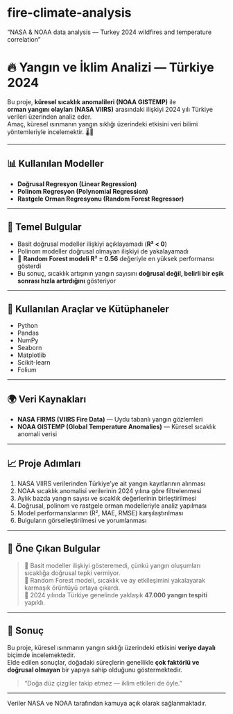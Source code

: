 # fire-climate-analysis
“NASA &amp; NOAA data analysis — Turkey 2024 wildfires and temperature correlation”

# 🔥 Yangın ve İklim Analizi — Türkiye 2024

Bu proje, **küresel sıcaklık anomalileri (NOAA GISTEMP)** ile  
**orman yangını olayları (NASA VIIRS)** arasındaki ilişkiyi 2024 yılı Türkiye verileri üzerinden analiz eder.  
Amaç, küresel ısınmanın yangın sıklığı üzerindeki etkisini veri bilimi yöntemleriyle incelemektir. 🌡️🌳

---

## 📊 Kullanılan Modeller
- **Doğrusal Regresyon (Linear Regression)**
- **Polinom Regresyon (Polynomial Regression)**
- **Rastgele Orman Regresyonu (Random Forest Regressor)**

---

## 🚀 Temel Bulgular
- Basit doğrusal modeller ilişkiyi açıklayamadı (**R² < 0**)  
- Polinom modeller doğrusal olmayan ilişkiyi de yakalayamadı  
- 🌳 **Random Forest modeli R² = 0.56** değeriyle en yüksek performansı gösterdi  
- Bu sonuç, sıcaklık artışının yangın sayısını **doğrusal değil, belirli bir eşik sonrası hızla artırdığını** gösteriyor

---

## 🧠 Kullanılan Araçlar ve Kütüphaneler
- Python  
- Pandas  
- NumPy  
- Seaborn  
- Matplotlib  
- Scikit-learn  
- Folium  

---

## 🌍 Veri Kaynakları
- **NASA FIRMS (VIIRS Fire Data)** — Uydu tabanlı yangın gözlemleri  
- **NOAA GISTEMP (Global Temperature Anomalies)** — Küresel sıcaklık anomali verisi  

---

## 📈 Proje Adımları
1. NASA VIIRS verilerinden Türkiye’ye ait yangın kayıtlarının alınması  
2. NOAA sıcaklık anomalisi verilerinin 2024 yılına göre filtrelenmesi  
3. Aylık bazda yangın sayısı ve sıcaklık değerlerinin birleştirilmesi  
4. Doğrusal, polinom ve rastgele orman modelleriyle analiz yapılması  
5. Model performanslarının (R², MAE, RMSE) karşılaştırılması  
6. Bulguların görselleştirilmesi ve yorumlanması  

---

## 🧩 Öne Çıkan Bulgular
> 🔹 Basit modeller ilişkiyi gösteremedi, çünkü yangın oluşumları sıcaklığa doğrusal tepki vermiyor.  
> 🔹 Random Forest modeli, sıcaklık ve ay etkileşimini yakalayarak karmaşık örüntüyü ortaya çıkardı.  
> 🔹 2024 yılında Türkiye genelinde yaklaşık **47.000 yangın tespiti** yapıldı.  

---

## 🧾 Sonuç
Bu proje, küresel ısınmanın yangın sıklığı üzerindeki etkisini **veriye dayalı** biçimde incelemektedir.  
Elde edilen sonuçlar, doğadaki süreçlerin genellikle **çok faktörlü ve doğrusal olmayan** bir yapıya sahip olduğunu göstermektedir.  

> “Doğa düz çizgiler takip etmez — iklim etkileri de öyle.”  

---

Veriler NASA ve NOAA tarafından kamuya açık olarak sağlanmaktadır.
